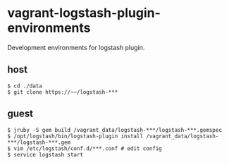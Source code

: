# vagrant-logstash-plugin-environments

Development environments for logstash plugin.

## host

```
$ cd ./data
$ git clone https://~~/logstash-***
```

## guest

```
$ jruby -S gem build /vagrant_data/logstash-***/logstash-***.gemspec
$ /opt/logstash/bin/logstash-plugin install /vagrant_data/logstash-***/logstash-***.gem
$ vim /etc/logstash/conf.d/***.conf # edit config
$ service logstash start
```
